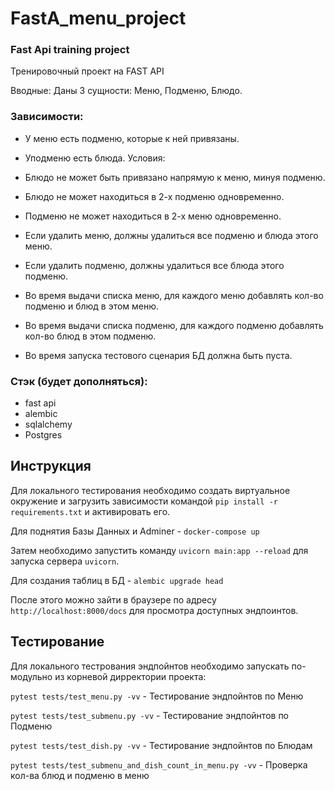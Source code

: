 # FastA_menu_project
### Fast Api training project

Тренировочный проект на FAST API

Вводные:
Даны 3 сущности: Меню, Подменю, Блюдо.

### Зависимости:
- У меню есть подменю, которые к ней привязаны.
- Уподменю есть блюда.
Условия: 

- Блюдо не может быть привязано напрямую к меню, минуя подменю. 
- Блюдо не может находиться в 2-х подменю одновременно. 
- Подменю не может находиться в 2-х меню одновременно.
- Если удалить меню, должны удалиться все подменю и блюда этого меню. 
- Если удалить подменю, должны удалиться все блюда этого подменю.  
- Во время выдачи списка меню, для каждого меню добавлять кол-во подменю и блюд в этом меню. 
- Во время выдачи списка подменю, для каждого подменю добавлять кол-во блюд в этом подменю. 
- Во время запуска тестового сценария БД должна быть пуста.


### Стэк (будет дополняться):

- fast api
- alembic 
- sqlalchemy
- Postgres

## Инструкция

Для локального тестирования необходимо создать виртуальное окружение и загрузить зависимости командой `pip install -r requirements.txt` и активировать его.

Для поднятия Базы Данных и Adminer - `docker-compose up`       

Затем необходимо запустить команду `uvicorn main:app --reload` для запуска сервера `uvicorn`. 

Для создания таблиц в БД - `alembic upgrade head` 

После этого можно зайти в браузере по адресу `http://localhost:8000/docs` для просмотра доступных эндпоинтов.


## Тестирование

Для локального тестрования эндпойнтов необходимо запускать по-модульно из корневой дирректории проекта:

`pytest tests/test_menu.py -vv`  -   Тестирование эндпойнтов по Меню

`pytest tests/test_submenu.py -vv`  -   Тестирование эндпойнтов по Подменю

`pytest tests/test_dish.py -vv`  -   Тестирование эндпойнтов по Блюдам

`pytest tests/test_submenu_and_dish_count_in_menu.py -vv`  -  Проверка кол-ва блюд и подменю в меню